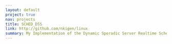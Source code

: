 ```yaml
---
layout: default
project: true
nav: projects
title: SCHED_DSS
link: http://github.com/nkigen/linux
summary: My Implementation of the Dynamic Sporadic Server Realtime Scheduling Algorithm as described in this [paper](http://link.springer.com/article/10.1007/BF00360340) by Butazzo et al  for the Linux Kernel
---
```

